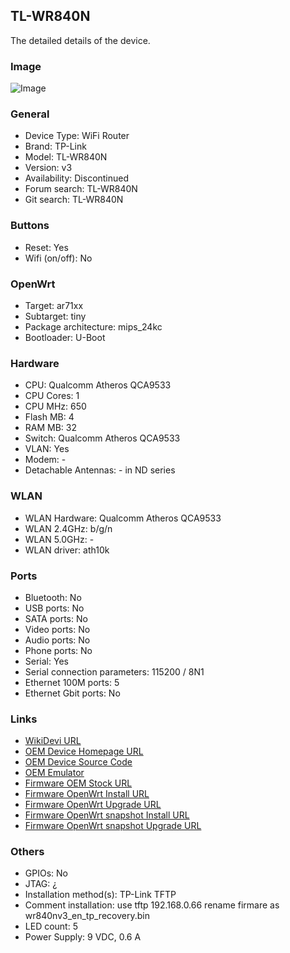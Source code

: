 ## TL-WR840N
The detailed details of the device.

### Image

![Image](https://static.tp-link.com/res/images/products/TL-WR840N_un_V2_1042_normal_0_20150725145744.jpg)

### General
- Device Type: WiFi Router
- Brand: TP-Link
- Model: TL-WR840N
- Version: v3
- Availability: Discontinued
- Forum search: TL-WR840N
- Git search: TL-WR840N

### Buttons
- Reset: Yes
- Wifi (on/off): No

### OpenWrt
- Target: ar71xx
- Subtarget: tiny
- Package architecture: mips_24kc
- Bootloader: U-Boot

### Hardware
- CPU: Qualcomm Atheros QCA9533
- CPU Cores: 1
- CPU MHz: 650
- Flash MB: 4
- RAM MB: 32
- Switch: Qualcomm Atheros QCA9533
- VLAN: Yes
- Modem: -
- Detachable Antennas: - in ND series

### WLAN
- WLAN Hardware: Qualcomm Atheros QCA9533
- WLAN 2.4GHz: b/g/n
- WLAN 5.0GHz: -
- WLAN driver: ath10k

### Ports
- Bluetooth: No
- USB ports: No
- SATA ports: No
- Video ports: No
- Audio ports: No
- Phone ports: No
- Serial: Yes
- Serial connection parameters: 115200 / 8N1
- Ethernet 100M ports: 5
- Ethernet Gbit ports: No

### Links
- [WikiDevi URL](https://wikidevi.com/wiki/TP-LINK_TL-WR840N_v3)
- [OEM Device Homepage URL](http://www.tp-link.com/en/products/details/TL-WR840N.html)
- [OEM Device Source Code](https://www.tp-link.com/in/download/TL-WR840N_V3.html#GPL-Code)
- [OEM Emulator](https://www.tp-link.com/resources/simulator/EMULATOR_wr840nv3_eu_new/userRpm/Index.htm)
- [Firmware OEM Stock URL](http://www.tp-link.com/en/download/TL-WR840N_V3.html)
- [Firmware OpenWrt Install URL](http://downloads.openwrt.org/releases/18.06.1/targets/ar71xx/tiny/openwrt-18.06.1-ar71xx-tiny-tl-wr840n-v3-squashfs-factory.bin)
- [Firmware OpenWrt Upgrade URL](http://downloads.openwrt.org/releases/18.06.1/targets/ar71xx/tiny/openwrt-18.06.1-ar71xx-tiny-tl-wr840n-v3-squashfs-sysupgrade.bin)
- [Firmware OpenWrt snapshot Install URL](http://downloads.openwrt.org/snapshots/targets/ar71xx/tiny/openwrt-ar71xx-tiny-tl-wr840n-v3-squashfs-factory.bin)
- [Firmware OpenWrt snapshot Upgrade URL](http://downloads.openwrt.org/snapshots/targets/ar71xx/tiny/openwrt-ar71xx-tiny-tl-wr840n-v3-squashfs-sysupgrade.bin)

### Others
- GPIOs: No
- JTAG: ¿
- Installation method(s): TP-Link TFTP
- Comment installation: use tftp 192.168.0.66 rename firmare as wr840nv3_en_tp_recovery.bin
- LED count: 5
- Power Supply: 9 VDC, 0.6 A

